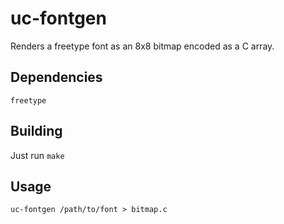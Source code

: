 # uc-fontgen

Renders a freetype font as an 8x8 bitmap encoded as a C array.

## Dependencies

    freetype

## Building

Just run ``make``

## Usage

    uc-fontgen /path/to/font > bitmap.c
